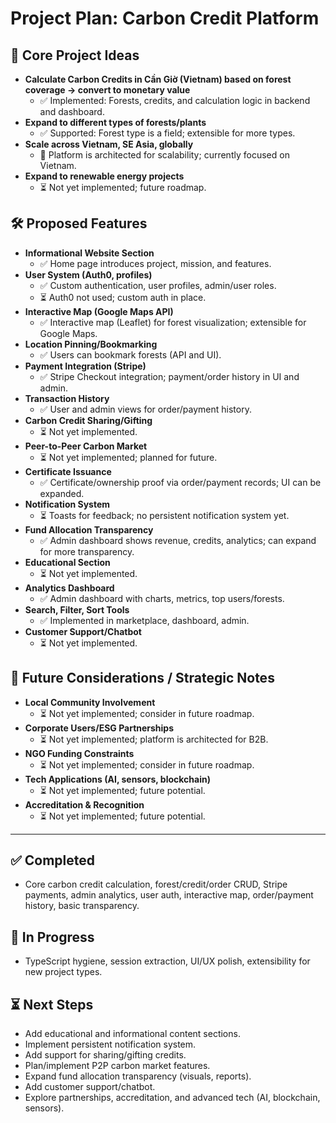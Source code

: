 # Project Plan: Carbon Credit Platform

## 🌱 Core Project Ideas

- **Calculate Carbon Credits in Cần Giờ (Vietnam) based on forest coverage → convert to monetary value**
  - ✅ Implemented: Forests, credits, and calculation logic in backend and dashboard.
- **Expand to different types of forests/plants**
  - ✅ Supported: Forest type is a field; extensible for more types.
- **Scale across Vietnam, SE Asia, globally**
  - 🚧 Platform is architected for scalability; currently focused on Vietnam.
- **Expand to renewable energy projects**
  - ⏳ Not yet implemented; future roadmap.

## 🛠️ Proposed Features

- **Informational Website Section**
  - ✅ Home page introduces project, mission, and features.
- **User System (Auth0, profiles)**
  - ✅ Custom authentication, user profiles, admin/user roles.
  - ⏳ Auth0 not used; custom auth in place.
- **Interactive Map (Google Maps API)**
  - ✅ Interactive map (Leaflet) for forest visualization; extensible for Google Maps.
- **Location Pinning/Bookmarking**
  - ✅ Users can bookmark forests (API and UI).
- **Payment Integration (Stripe)**
  - ✅ Stripe Checkout integration; payment/order history in UI and admin.
- **Transaction History**
  - ✅ User and admin views for order/payment history.
- **Carbon Credit Sharing/Gifting**
  - ⏳ Not yet implemented.
- **Peer-to-Peer Carbon Market**
  - ⏳ Not yet implemented; planned for future.
- **Certificate Issuance**
  - ✅ Certificate/ownership proof via order/payment records; UI can be expanded.
- **Notification System**
  - ⏳ Toasts for feedback; no persistent notification system yet.
- **Fund Allocation Transparency**
  - ✅ Admin dashboard shows revenue, credits, analytics; can expand for more transparency.
- **Educational Section**
  - ⏳ Not yet implemented.
- **Analytics Dashboard**
  - ✅ Admin dashboard with charts, metrics, top users/forests.
- **Search, Filter, Sort Tools**
  - ✅ Implemented in marketplace, dashboard, admin.
- **Customer Support/Chatbot**
  - ⏳ Not yet implemented.

## 🧠 Future Considerations / Strategic Notes

- **Local Community Involvement**
  - ⏳ Not yet implemented; consider in future roadmap.
- **Corporate Users/ESG Partnerships**
  - ⏳ Not yet implemented; platform is architected for B2B.
- **NGO Funding Constraints**
  - ⏳ Not yet implemented; consider in future roadmap.
- **Tech Applications (AI, sensors, blockchain)**
  - ⏳ Not yet implemented; future potential.
- **Accreditation & Recognition**
  - ⏳ Not yet implemented; future potential.

---

## ✅ Completed

- Core carbon credit calculation, forest/credit/order CRUD, Stripe payments, admin analytics, user auth, interactive map, order/payment history, basic transparency.

## 🚧 In Progress

- TypeScript hygiene, session extraction, UI/UX polish, extensibility for new project types.

## ⏳ Next Steps

- Add educational and informational content sections.
- Implement persistent notification system.
- Add support for sharing/gifting credits.
- Plan/implement P2P carbon market features.
- Expand fund allocation transparency (visuals, reports).
- Add customer support/chatbot.
- Explore partnerships, accreditation, and advanced tech (AI, blockchain, sensors).
